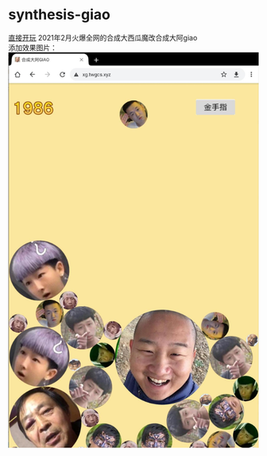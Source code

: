 # synthesis-giao  
[直接开玩](http://xg.tuwei.space) 
2021年2月火爆全网的合成大西瓜魔改合成大阿giao  
添加效果图片： 
![效果图片](微信截图_20210717160115.png)
